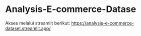 # Analysis-E-commerce-Datase

Akses melalui streamlit berikut: https://analysis-e-commerce-dataset.streamlit.app/

